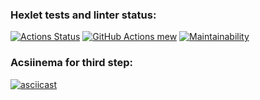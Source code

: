 ### Hexlet tests and linter status:
[![Actions Status](https://github.com/SizNi/python-project-50/workflows/hexlet-check/badge.svg)](https://github.com/SizNi/python-project-50/actions)
[![GitHub Actions mew](https://github.com/SizNi/python-project-50/actions/workflows/github-actions.yml/badge.svg?branch=github-actions-1)](https://github.com/SizNi/python-project-50/actions/workflows/github-actions.yml)
[![Maintainability](https://api.codeclimate.com/v1/badges/628f6a6cb58527d2f57b/maintainability)](https://codeclimate.com/github/SizNi/python-project-50/maintainability)
### Acsiinema for third step:
[![asciicast](https://asciinema.org/a/533082.svg)](https://asciinema.org/a/533082)
